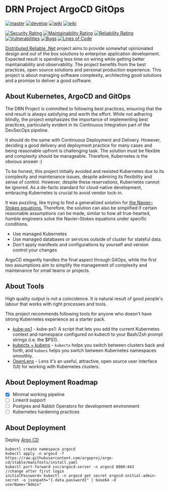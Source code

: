 # DRN Project ArgoCD GitOps



[![master](https://github.com/duranserkan/DRN-Project-Argo-CD-Gitops/actions/workflows/master.yml/badge.svg?branch=master)](https://github.com/duranserkan/DRN-Project-Argo-CD-Gitops/actions/workflows/master.yml)
[![develop](https://github.com/duranserkan/DRN-Project-Argo-CD-Gitops/actions/workflows/develop.yml/badge.svg?branch=develop)](https://github.com/duranserkan/DRN-Project-Argo-CD-Gitops/actions/workflows/develop.yml)
[![wiki](https://img.shields.io/badge/Doc-Awesome_Kubernetes-blue)](https://github.com/tomhuang12/awesome-k8s-resources)
[![wiki](https://img.shields.io/badge/Doc-Awesome_Argo-orange)](https://github.com/akuity/awesome-argo)

[![Security Rating](https://sonarcloud.io/api/project_badges/measure?project=duranserkan_DRN-Project-Argo-CD-Gitops&metric=security_rating)](https://sonarcloud.io/summary/new_code?id=duranserkan_DRN-Project-Argo-CD-Gitops)
[![Maintainability Rating](https://sonarcloud.io/api/project_badges/measure?project=duranserkan_DRN-Project-Argo-CD-Gitops&metric=sqale_rating)](https://sonarcloud.io/summary/new_code?id=duranserkan_DRN-Project-Argo-CD-Gitops)
[![Reliability Rating](https://sonarcloud.io/api/project_badges/measure?project=duranserkan_DRN-Project-Argo-CD-Gitops&metric=reliability_rating)](https://sonarcloud.io/summary/new_code?id=duranserkan_DRN-Project-Argo-CD-Gitops)
[![Vulnerabilities](https://sonarcloud.io/api/project_badges/measure?project=duranserkan_DRN-Project-Argo-CD-Gitops&metric=vulnerabilities)](https://sonarcloud.io/summary/new_code?id=duranserkan_DRN-Project-Argo-CD-Gitops)
[![Bugs](https://sonarcloud.io/api/project_badges/measure?project=duranserkan_DRN-Project-Argo-CD-Gitops&metric=bugs)](https://sonarcloud.io/summary/new_code?id=duranserkan_DRN-Project-Argo-CD-Gitops)
[![Lines of Code](https://sonarcloud.io/api/project_badges/measure?project=duranserkan_DRN-Project-Argo-CD-Gitops&metric=ncloc)](https://sonarcloud.io/summary/new_code?id=duranserkan_DRN-Project-Argo-CD-Gitops)


[Distributed Reliable .Net](https://github.com/duranserkan/DRN-Project) project aims to provide somewhat opinionated design and out of the box solutions to enterprise application development.
Expected result is spending less time on wiring while getting better maintainability and observability.
The project benefits from the best practices, open source solutions and personal production experience.
This project is about managing software complexity, architecting good solutions and a promise to deliver a good software.

## About Kubernetes, ArgoCD and GitOps
The DRN Project is committed to following best practices, ensuring that the end result is always satisfying and worth the effort. While not adhering blindly, the project emphasizes the importance of implementing best practices, particularly evident in its Continuous Integration part of the DevSecOps pipeline.

It should do the same with Continuous Deployment and Delivery. However, deciding a good delivery and deployment practice for many cases and being reasonable upfront is challenging task. The solution must be flexible and complexity should be manageable. Therefore, Kubernetes is the obvious answer :)

To be honest, this project initially avoided and resisted Kubernetes due to its complexity and maintenance issues, despite admiring its flexibility and sense of control. However, despite these reservations, Kubernetes cannot be ignored. As a de-facto standard for cloud-native development, embracing Kubernetes is crucial to avoid vendor lock-in.

It was puzzling, like trying to find a generalized solution for [the Navier–Stokes equations.](https://en.wikipedia.org/wiki/Navier–Stokes_equations) Therefore, the solution can also be simplified if certain reasonable assumptions can be made, similar to how all true-hearted, humble engineers solve the Navier–Stokes equations under specific conditions.

* Use managed Kubernetes
* Use managed databases or services outside of cluster for stateful data.
* Don't apply manifests and configurations by yourself and version control your changes

ArgoCD elegantly handles the final aspect through GitOps, while the first two assumptions aim to simplify the management of complexity and maintenance for small teams or projects.

## About Tools
High quality output is not a coincidence. It is natural result of good people's labour that works with right processes and tools.

This project recommends following tools for anyone who doesn't have strong Kubernetes experience as a starter pack. 

* [kube-ps1](https://github.com/jonmosco/kube-ps1)  - kube-ps1: A script that lets you add the current Kubernetes context and namespace configured on kubectl to your Bash/Zsh prompt strings (i.e. the $PS1).
* [kubectx + kubens](https://github.com/ahmetb/kubectx)  - `kubectx` helps you switch between clusters back and forth, and `kubens` helps you switch between Kubernetes namespaces smoothly.
* [OpenLens](https://github.com/MuhammedKalkan/OpenLens) - Lens it's an useful, attractive, open source user interface (UI) for working with Kubernetes clusters.


## About Deployment Roadmap
- [X] Minimal working pipeline
- [ ] Linkerd support
- [ ] Postgres and Rabbit Operators for development environment
- [ ] Kubernetes hardening practices

## About Deployment

Deploy [Argo CD](https://argo-cd.readthedocs.io/en/stable/getting_started/)
```
kubectl create namespace argocd
kubectl apply -n argocd -f https://raw.githubusercontent.com/argoproj/argo-cd/stable/manifests/install.yaml
kubectl port-forward svc/argocd-server -n argocd 8080:443
//change after first login
initialPassword=`kubectl -n argocd get secret argocd-initial-admin-secret -o jsonpath="{.data.password}" | base64 -d`
userName="Admin"
```